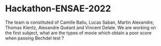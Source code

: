 # Hackathon-ENSAE-2022

The team is constituted of Camille Ballu, Lucas Saban, Martin Alexandre, Thomas Kientz, Alexandre Quéant and Vincent Delale.
We are working on the first subject, what are the types of movie which obtain a poor score when passing Bechdel test ?